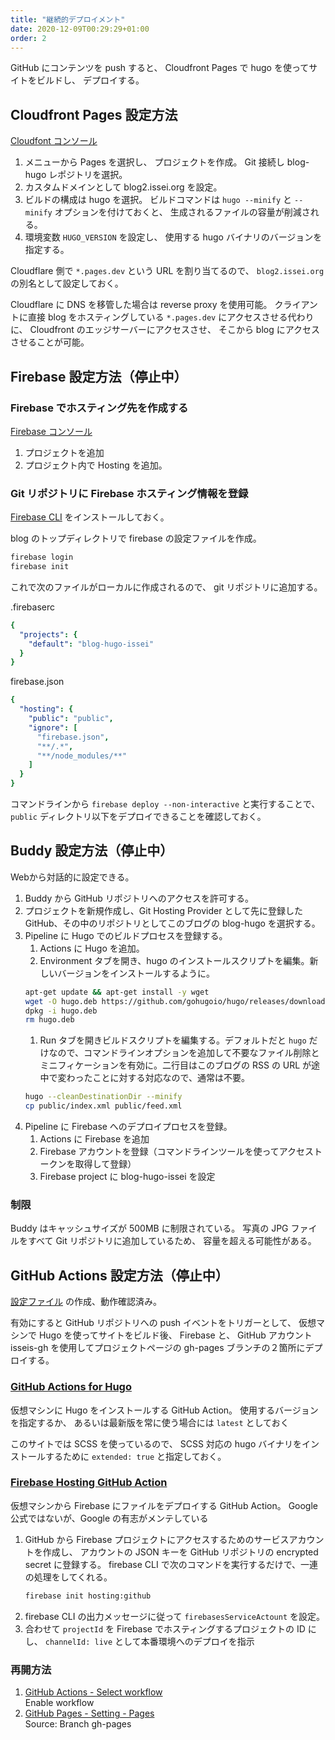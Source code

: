 ```yaml
---
title: "継続的デプロイメント"
date: 2020-12-09T00:29:29+01:00
order: 2
---
```

GitHub にコンテンツを push すると、
Cloudfront Pages で hugo を使ってサイトをビルドし、
デプロイする。

## Cloudfront Pages 設定方法

[Cloudfont コンソール](https://dash.cloudflare.com/)

1. メニューから Pages を選択し、
  プロジェクトを作成。
  Git 接続し blog-hugo レポジトリを選択。
1. カスタムドメインとして blog2.issei.org を設定。
1. ビルドの構成は hugo を選択。
  ビルドコマンドは `hugo --minify` と `--minify` オプションを付けておくと、
  生成されるファイルの容量が削減される。
1. 環境変数 `HUGO_VERSION` を設定し、
  使用する hugo バイナリのバージョンを指定する。

Cloudflare 側で `*.pages.dev` という URL を割り当てるので、
`blog2.issei.org` の別名として設定しておく。

Cloudflare に DNS を移管した場合は reverse proxy を使用可能。
クライアントに直接 blog をホスティングしている `*.pages.dev` にアクセスさせる代わりに、
Cloudfront のエッジサーバーにアクセスさせ、
そこから blog にアクセスさせることが可能。

## Firebase 設定方法（停止中）

### Firebase でホスティング先を作成する

[Firebase コンソール](http://console.firebase.google.com/)

1. プロジェクトを追加
2. プロジェクト内で Hosting を追加。

### Git リポジトリに Firebase ホスティング情報を登録
[Firebase CLI](https://firebase.google.com/docs/cli) をインストールしておく。

blog のトップディレクトリで firebase の設定ファイルを作成。

```sh
firebase login
firebase init
```

これで次のファイルがローカルに作成されるので、
git リポジトリに追加する。

.firebaserc
```yml
{
  "projects": {
    "default": "blog-hugo-issei"
  }
}
```

firebase.json
```yml
{
  "hosting": {
    "public": "public",
    "ignore": [
      "firebase.json",
      "**/.*",
      "**/node_modules/**"
    ]
  }
}
```

コマンドラインから `firebase deploy --non-interactive` と実行することで、
`public` ディレクトリ以下をデプロイできることを確認しておく。

## Buddy 設定方法（停止中）

Webから対話的に設定できる。

1. Buddy から GitHub リポジトリへのアクセスを許可する。
1. プロジェクトを新規作成し、Git Hosting Provider として先に登録した GitHub、その中のリポジトリとしてこのブログの blog-hugo を選択する。
1. Pipeline に Hugo でのビルドプロセスを登録する。
    1. Actions に Hugo を追加。
    1. Environment タブを開き、hugo のインストールスクリプトを編集。新しいバージョンをインストールするように。
    ```sh
    apt-get update && apt-get install -y wget
    wget -O hugo.deb https://github.com/gohugoio/hugo/releases/download/v0.82.1/hugo_0.82.1_Linux-64bit.deb
    dpkg -i hugo.deb
    rm hugo.deb
    ```
    1. Run タブを開きビルドスクリプトを編集する。デフォルトだと `hugo` だけなので、コマンドラインオプションを追加して不要なファイル削除とミニフィケーションを有効に。二行目はこのブログの RSS の URL が途中で変わったことに対する対応なので、通常は不要。
    ```sh
    hugo --cleanDestinationDir --minify
    cp public/index.xml public/feed.xml
    ```
1. Pipeline に Firebase へのデプロイプロセスを登録。
    1. Actions に Firebase を追加
    1. Firebase アカウントを登録（コマンドラインツールを使ってアクセストークンを取得して登録）
    1. Firebase project に blog-hugo-issei を設定

### 制限

Buddy はキャッシュサイズが 500MB に制限されている。
写真の JPG ファイルをすべて Git リポジトリに追加しているため、
容量を超える可能性がある。

## GitHub Actions 設定方法（停止中）

[設定ファイル](https://github.com/isseis/blog-hugo/blob/master/.github/workflows/main.yml) の作成、動作確認済み。

有効にすると GitHub リポジトリへの push イベントをトリガーとして、
仮想マシンで Hugo を使ってサイトをビルド後、
Firebase と、
GitHub アカウント isseis-gh を使用してプロジェクトページの gh-pages ブランチの２箇所にデプロイする。

### [GitHub Actions for Hugo](https://github.com/peaceiris/actions-hugo)

仮想マシンに Hugo をインストールする GitHub Action。
使用するバージョンを指定するか、
あるいは最新版を常に使う場合には `latest` としておく

このサイトでは SCSS を使っているので、
SCSS 対応の hugo バイナリをインストールするために `extended: true` と指定しておく。

### [Firebase Hosting GitHub Action](https://github.com/FirebaseExtended/action-hosting-deploy)

仮想マシンから Firebase にファイルをデプロイする GitHub Action。
Google 公式ではないが、Google の有志がメンテしている

1. GitHub から Firebase プロジェクトにアクセスするためのサービスアカウントを作成し、
  アカウントの JSON キーを GitHub リポジトリの encrypted secret に登録する。
  firebase CLI で次のコマンドを実行するだけで、一連の処理をしてくれる。
    ```sh
    firebase init hosting:github
    ```
1. firebase CLI の出力メッセージに従って `firebasesServiceActount` を設定。
1. 合わせて `projectId` を Firebase でホスティングするプロジェクトの ID にし、
  `channelId: live` として本番環境へのデプロイを指示

### 再開方法

1. [GitHub Actions - Select workflow](https://github.com/isseis/blog-hugo/actions/workflows/main.yml)<br/>
  Enable workflow
1. [GitHub Pages - Setting - Pages](https://github.com/isseis/isseis.github.io/settings/pages)<br/>
  Source: Branch gh-pages
